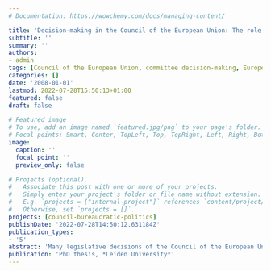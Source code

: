 ```yaml
---
# Documentation: https://wowchemy.com/docs/managing-content/

title: 'Decision-making in the Council of the European Union: The role of committees'
subtitle: ''
summary: ''
authors:
- admin
tags: [Council of the European Union, committee decision-making, European Union, democratic legitimacy, principal-agent theory, rational choice institutionalism, socialisation, agricultural policy, environmental policy, tax policy, Coreper, Council working parties]
categories: []
date: '2008-01-01'
lastmod: 2022-07-28T15:50:13+01:00
featured: false
draft: false

# Featured image
# To use, add an image named `featured.jpg/png` to your page's folder.
# Focal points: Smart, Center, TopLeft, Top, TopRight, Left, Right, BottomLeft, Bottom, BottomRight.
image:
  caption: ''
  focal_point: ''
  preview_only: false

# Projects (optional).
#   Associate this post with one or more of your projects.
#   Simply enter your project's folder or file name without extension.
#   E.g. `projects = ["internal-project"]` references `content/project/deep-learning/index.md`.
#   Otherwise, set `projects = []`.
projects: [council-bureaucratic-politics]
publishDate: '2022-07-28T14:50:12.631184Z'
publication_types:
- '5'
abstract: 'Many legislative decisions of the Council of the European Union are de facto made in preparatory bodies by national officials and diplomats. Ministers rubber-stamp these committee decisions without discussion. Drawing on statistical as well as case study evidence, the study investigates the extent to which this actually occurs. Based on a formal-theoretical discussion of possible explanations, the study also examines the causes for why certain decisions are made by committee members and others by ministers. In general, the empirical findings alleviate concerns about the democratic legitimacy of Council decisions.'
publication: 'PhD thesis, *Leiden University*'
---
```

